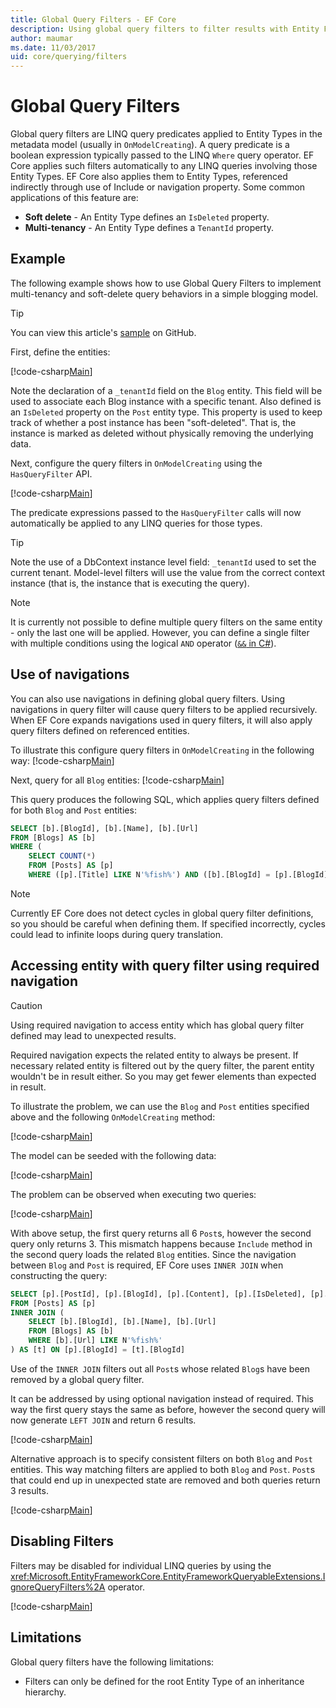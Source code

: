 ```yaml
---
title: Global Query Filters - EF Core
description: Using global query filters to filter results with Entity Framework Core
author: maumar
ms.date: 11/03/2017
uid: core/querying/filters
---
```

# Global Query Filters

Global query filters are LINQ query predicates applied to Entity Types in the metadata model (usually in `OnModelCreating`). A query predicate is a boolean expression typically passed to the LINQ `Where` query operator.  EF Core applies such filters automatically to any LINQ queries involving those Entity Types.  EF Core also applies them to Entity Types, referenced indirectly through use of Include or navigation property. Some common applications of this feature are:

* **Soft delete** - An Entity Type defines an `IsDeleted` property.
* **Multi-tenancy** - An Entity Type defines a `TenantId` property.

## Example

The following example shows how to use Global Query Filters to implement multi-tenancy and soft-delete query behaviors in a simple blogging model.

> [!TIP]
> You can view this article's [sample](https://github.com/dotnet/EntityFramework.Docs/tree/main/samples/core/Querying/QueryFilters) on GitHub.

First, define the entities:

[!code-csharp[Main](../../../samples/core/Querying/QueryFilters/Entities.cs#Entities)]

Note the declaration of a `_tenantId` field on the `Blog` entity. This field will be used to associate each Blog instance with a specific tenant. Also defined is an `IsDeleted` property on the `Post` entity type. This property is used to keep track of whether a post instance has been "soft-deleted". That is, the instance is marked as deleted without physically removing the underlying data.

Next, configure the query filters in `OnModelCreating` using the `HasQueryFilter` API.

[!code-csharp[Main](../../../samples/core/Querying/QueryFilters/BloggingContext.cs#FilterConfiguration)]

The predicate expressions passed to the `HasQueryFilter` calls will now automatically be applied to any LINQ queries for those types.

> [!TIP]
> Note the use of a DbContext instance level field: `_tenantId` used to set the current tenant. Model-level filters will use the value from the correct context instance (that is, the instance that is executing the query).

> [!NOTE]
> It is currently not possible to define multiple query filters on the same entity - only the last one will be applied. However, you can define a single filter with multiple conditions using the logical `AND` operator ([`&&` in C#](/dotnet/csharp/language-reference/operators/boolean-logical-operators#conditional-logical-and-operator-)).

## Use of navigations

You can also use navigations in defining global query filters. Using navigations in query filter will cause query filters to be applied recursively. When EF Core expands navigations used in query filters, it will also apply query filters defined on referenced entities.

To illustrate this configure query filters in `OnModelCreating` in the following way:
[!code-csharp[Main](../../../samples/core/Querying/QueryFilters/FilteredBloggingContextRequired.cs#NavigationInFilter)]

Next, query for all `Blog` entities:
[!code-csharp[Main](../../../samples/core/Querying/QueryFilters/Program.cs#QueriesNavigation)]

This query produces the following SQL, which applies query filters defined for both `Blog` and `Post` entities:

```sql
SELECT [b].[BlogId], [b].[Name], [b].[Url]
FROM [Blogs] AS [b]
WHERE (
    SELECT COUNT(*)
    FROM [Posts] AS [p]
    WHERE ([p].[Title] LIKE N'%fish%') AND ([b].[BlogId] = [p].[BlogId])) > 0
```

> [!NOTE]
> Currently EF Core does not detect cycles in global query filter definitions, so you should be careful when defining them. If specified incorrectly, cycles could lead to infinite loops during query translation.

## Accessing entity with query filter using required navigation

> [!CAUTION]
> Using required navigation to access entity which has global query filter defined may lead to unexpected results.

Required navigation expects the related entity to always be present. If necessary related entity is filtered out by the query filter, the parent entity wouldn't be in result either. So you may get fewer elements than expected in result.

To illustrate the problem, we can use the `Blog` and `Post` entities specified above and the following `OnModelCreating` method:

[!code-csharp[Main](../../../samples/core/Querying/QueryFilters/FilteredBloggingContextRequired.cs#IncorrectFilter)]

The model can be seeded with the following data:

[!code-csharp[Main](../../../samples/core/Querying/QueryFilters/Program.cs#SeedData)]

The problem can be observed when executing two queries:

[!code-csharp[Main](../../../samples/core/Querying/QueryFilters/Program.cs#Queries)]

With above setup, the first query returns all 6 `Post`s, however the second query only returns 3. This mismatch happens because `Include` method in the second query loads the related `Blog` entities. Since the navigation between `Blog` and `Post` is required, EF Core uses `INNER JOIN` when constructing the query:

```sql
SELECT [p].[PostId], [p].[BlogId], [p].[Content], [p].[IsDeleted], [p].[Title], [t].[BlogId], [t].[Name], [t].[Url]
FROM [Posts] AS [p]
INNER JOIN (
    SELECT [b].[BlogId], [b].[Name], [b].[Url]
    FROM [Blogs] AS [b]
    WHERE [b].[Url] LIKE N'%fish%'
) AS [t] ON [p].[BlogId] = [t].[BlogId]
```

Use of the `INNER JOIN` filters out all `Post`s whose related `Blog`s have been removed by a global query filter.

It can be addressed by using optional navigation instead of required.
This way the first query stays the same as before, however the second query will now generate `LEFT JOIN` and return 6 results.

[!code-csharp[Main](../../../samples/core/Querying/QueryFilters/FilteredBloggingContextRequired.cs#OptionalNavigation)]

Alternative approach is to specify consistent filters on both `Blog` and `Post` entities.
This way matching filters are applied to both `Blog` and `Post`. `Post`s that could end up in unexpected state are removed and both queries return 3 results.

[!code-csharp[Main](../../../samples/core/Querying/QueryFilters/FilteredBloggingContextRequired.cs#MatchingFilters)]

## Disabling Filters

Filters may be disabled for individual LINQ queries by using the <xref:Microsoft.EntityFrameworkCore.EntityFrameworkQueryableExtensions.IgnoreQueryFilters%2A> operator.

[!code-csharp[Main](../../../samples/core/Querying/QueryFilters/Program.cs#IgnoreFilters)]

## Limitations

Global query filters have the following limitations:

* Filters can only be defined for the root Entity Type of an inheritance hierarchy.
